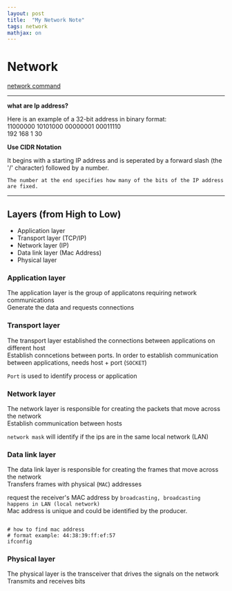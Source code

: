 ```yaml
---
layout: post
title:  "My Network Note"
tags: network 
mathjax: on
---
```


# Network
[network command](file:2023-02-01-my-linux-notes.md)


---
**what are Ip address?**

Here is an example of a 32-bit address in binary format: \
11000000 10101000 00000001 00011110\
192        168        1        30


**Use CIDR Notation**

It begins with a starting IP address and is seperated by a forward slash (the '/' character) followed by a number.

``The number at the end specifies how many of the bits of the IP address are fixed.``


---
## Layers (from High to Low)
* Application layer
* Transport layer (TCP/IP)
* Network layer (IP)
* Data link layer (Mac Address)
* Physical layer


### Application layer
The application layer is the group of applicatons requiring network communications\
Generate the data and requests connections

### Transport layer 
The transport layer established the connections between applications on different host\
Establish conncetions between ports. In order to establish communication between applications, needs host + port (`SOCKET`)

`Port` is used to identify process or application

### Network layer
The network layer is responsible for creating the packets that move across the network\
Establish communication between hosts

`network mask` will identify if the ips are in the same local network (LAN)


### Data link layer
The data link layer is responsible for creating the frames that move across the network\
Transfers frames with physical (`MAC`) addresses

request the receiver's MAC address by `broadcasting, broadcasting happens in LAN (local network)`\
Mac address is unique and could be identified by the producer.


```console

# how to find mac address
# format example: 44:38:39:ff:ef:57
ifconfig

```

### Physical layer 
The physical layer is the transceiver that drives the signals on the network\
Transmits and receives bits


